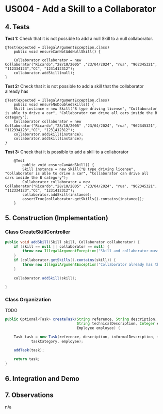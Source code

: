 # US004 - Add a Skill to a Collaborator

## 4. Tests

**Test 1:** Check that it is not possible to add a null Skill to a null collaborator.

	@Test(expected = IllegalArgumentException.class)
		public void ensureCanNotAddNullSkill() {
		
        Collaborator collaborator = new Collaborator("Ricardo","28/10/2005" ,"23/04/2024", "rua", "962345321", "112334123","CC", "1231412312");
        collaborator.addSkill(null);
	}

**Test 2:** Check that it is not possible to add a skill that the collaborator already has

	@Test(expected = IllegalArgumentException.class)
		public void ensureNoDoubledSkills() {
		Skill instance = new Skill("B type driving license", "Collaborator is able to drive a car", "Collaborator can drive all cars inside the B category");
        Collaborator collaborator = new Collaborator("Ricardo","28/10/2005" ,"23/04/2024", "rua", "962345321", "112334123","CC", "1231412312");
        collaborator.addSkill(instance);
        collaborator.addSkill(instance);
	}


**Test 3:** Check that it is possible to add a skill to a collaborator
    
        @Test
            public void ensureCanAddSkill() {
            Skill instance = new Skill("B type driving license", "Collaborator is able to drive a car", "Collaborator can drive all cars inside the B category");
            Collaborator collaborator = new Collaborator("Ricardo","28/10/2005" ,"23/04/2024", "rua", "962345321", "112334123","CC", "1231412312");
            collaborator.addSkill(instance);
            assertTrue(collaborator.getSkills().contains(instance));
        }

## 5. Construction (Implementation)

### Class CreateSkillController

```java
public void addSkill(Skill skill, Collaborator collaborator) {
    if (skill == null || collaborator == null) {
        throw new IllegalArgumentException("Skill and collaborator must not be null");
    }
    if (collaborator.getSkills().contains(skill)) {
        throw new IllegalArgumentException("Collaborator already has this skill");
    }
    
    collaborator.addSkill(skill);
    
}
```

### Class Organization

TODO

```java
public Optional<Task> createTask(String reference, String description, String informalDescription,
                                 String technicalDescription, Integer duration, Double cost, TaskCategory taskCategory,
                                 Employee employee) {

    Task task = new Task(reference, description, informalDescription, technicalDescription, duration, cost,
            taskCategory, employee);

    addTask(task);

    return task;
}
```

## 6. Integration and Demo



## 7. Observations

n/a